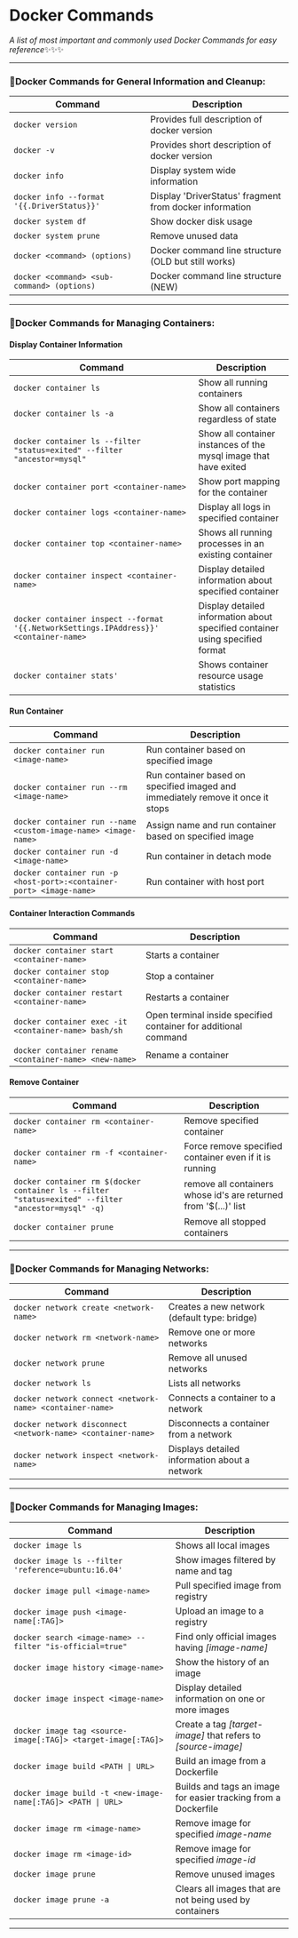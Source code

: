 # Docker Commands
_A list of most important and commonly used Docker Commands for easy reference_:sparkles::sparkles::sparkles:
___

### 💫Docker Commands for General Information and Cleanup:
| Command | Description |
| ------- | ----------- |
| `docker version` | Provides full description of docker version |
| `docker -v` | Provides short description of docker version |
| `docker info` | Display system wide information |
| `docker info --format '{{.DriverStatus}}'` | Display 'DriverStatus' fragment from docker information |
| `docker system df` | Show docker disk usage |
| `docker system prune` | Remove unused data |
| `docker <command> (options)` | Docker command line structure (OLD but still works) |
| `docker <command> <sub-command> (options)` | Docker command line structure (NEW) |
---

### 💫Docker Commands for Managing Containers:
#### Display Container Information
| Command | Description |
| ------- | ----------- |
| `docker container ls` | Show all running containers |
| `docker container ls -a` | Show all containers regardless of state |
| `docker container ls --filter "status=exited" --filter "ancestor=mysql"` | Show all container instances of the mysql image that have exited |
| `docker container port <container-name>` | Show port mapping for the container |
| `docker container logs <container-name>` | Display all logs in specified container |
| `docker container top <container-name>` | Shows all running processes in an existing container |
| `docker container inspect <container-name>` | Display detailed information about specified container |
| `docker container inspect --format '{{.NetworkSettings.IPAddress}}' <container-name>` | Display detailed information about specified container using specified format |
| `docker container stats'` | Shows container resource usage statistics |

#### Run Container
| Command | Description |
| ------- | ----------- |
| `docker container run <image-name>` | Run container based on specified image |
| `docker container run --rm <image-name>` | Run container based on specified imaged and immediately remove it once it stops |
| `docker container run --name <custom-image-name> <image-name>` | Assign name and run container based on specified image |
| `docker container run -d <image-name>` | Run container in detach mode |
| `docker container run -p <host-port>:<container-port> <image-name>` | Run container with host port |

#### Container Interaction Commands
| Command | Description |
| ------- | ----------- |
| `docker container start <container-name>` | Starts a container |
| `docker container stop <container-name>` | Stop a container |
| `docker container restart <container-name>` | Restarts a container |
| `docker container exec -it <container-name> bash/sh` | Open terminal inside specified container for additional command |
| `docker container rename <container-name> <new-name>` | Rename a container |

#### Remove Container
| Command | Description |
| ------- | ----------- |
| `docker container rm <container-name>` | Remove specified container |
| `docker container rm -f <container-name>` | Force remove specified container even if it is running |
| `docker container rm $(docker container ls --filter "status=exited" --filter "ancestor=mysql" -q)` | remove all containers whose id's are returned from '$(...)' list |
| `docker container prune` | Remove all stopped containers |
---

### 💫Docker Commands for Managing Networks:
| Command | Description |
| ------- | ----------- |
| `docker network create <network-name>` | Creates a new network (default type: bridge) |
| `docker network rm <network-name>` | Remove one or more networks |
| `docker network prune` | Remove all unused networks |
| `docker network ls` | Lists all networks |
| `docker network connect <network-name> <container-name>` | Connects a container to a network |
| `docker network disconnect <network-name> <container-name>` | Disconnects a container from a network |
| `docker network inspect <network-name>` | Displays detailed information about a network |
---

### 💫Docker Commands for Managing Images:
| Command | Description |
| ------- | ----------- |
| `docker image ls` | Shows all local images |
| `docker image ls --filter 'reference=ubuntu:16.04'` | Show images filtered by name and tag |
| `docker image pull <image-name>` | Pull specified image from registry |
| `docker image push <image-name[:TAG]>` | Upload an image to a registry |
| `docker search <image-name> --filter "is-official=true"` | Find only official images having _[image-name]_ |
| `docker image history <image-name>` | Show the history of an image |
| `docker image inspect <image-name>` | Display detailed information on one or more images |
| `docker image tag <source-image[:TAG]> <target-image[:TAG]>` | Create a tag _[target-image]_ that refers to _[source-image]_ |
| `docker image build <PATH \| URL>` | Build an image from a Dockerfile |
| `docker image build -t <new-image-name[:TAG]> <PATH \| URL>` | Builds and tags an image for easier tracking from a Dockerfile |
| `docker image rm <image-name>` | Remove image for specified _image-name_ |
| `docker image rm <image-id>` | Remove image for specified _image-id_ |
| `docker image prune` | Remove unused images |
| `docker image prune -a` | Clears all images that are not being used by containers |
---